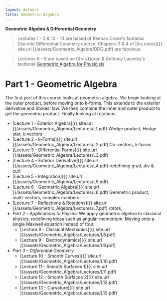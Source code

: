 ```yaml
---
layout: default
title: Geometric Algebra
---
```


**Geometric Algebra & Differential Geometry**
> Lectures 1 - 5 & 10 - 13 are based of Keenan Crane's fantatsic Discrete Differential Geometry course. Chapters 3 & 4 of [his notes]({{ site.url }}/assets/Geometric_Algebra/DDG.pdf) are fabulous.

> Lectures 6 - 9 are based on Chris Doran & Anthony Lasenby's textbook [Geometric Algebra for Physicists]( {{site.url}}/assets/Geometric_Algebra/GAforPhysics.pdf)

<h1>Part 1 - Geometric Algebra</h1>

The first part of this course looks at geometric algebra. We begin looking at the outer product, before moving onto k-forms. This extends to the exterior derivative and Stokes' law. We then combine the inner and outer product to get the geometric product. Finally looking at rotations.
  - [Lecture 1 - Exterior Algebra]({{ site.url }}/assets/Geometric_Algebra/Lectures/L1.pdf)
  Wedge product, Hodge star, k-vectors
  - [Lecture 2 - k-Forms]({{ site.url }}/assets/Geometric_Algebra/Lectures/L2.pdf)
  Co-vectors, k-forms
  - [Lecture 3 - Differential Forms]({{ site.url }}/assets/Geometric_Algebra/Lectures/L3.pdf)
  - [Lecture 4 - Exterior Derivative]({{ site.url }}/assets/Geometric_Algebra/Lectures/L4.pdf)
  redefining grad, div & curl
  - [Lecture 5 - Integration]({{ site.url }}/assets/Geometric_Algebra/Lectures/L5.pdf)
  - [Lecture 6 - Geometric Algebra]({{ site.url }}/assets/Geometric_Algebra/Lectures/L6.pdf)
  Geometric product, multi-vectors, complex numbers
  - [Lecture 7 - Reflections & Rotations]({{ site.url }}/assets/Geometric_Algebra/Lectures/L7.pdf)
  rotors,
- *Part 2 - Applications to Physics*
We apply geometric algebra to classical physics, redefining ideas such as angular momentum. Moving onto a single Maxwell equation instead of four.
  - [Lecture 8 - Classical Mechanics]({{ site.url }}/assets/Geometric_Algebra/Lectures/L8.pdf)
  - [Lecture 9 - Electrodynamics]({{ site.url }}/assets/Geometric_Algebra/Lectures/L9.pdf)
- *Part 3 - Differential Geometry*
  - [Lecture 10 - Smooth Curves]({{ site.url }}/assets/Geometric_Algebra/Lectures/L10.pdf)
  - [Lecture 11 - Smooth Surfaces 1]({{ site.url }}/assets/Geometric_Algebra/Lectures/L11.pdf)
  - [Lecture 12 - Smooth Surfaces 2]({{ site.url }}/assets/Geometric_Algebra/Lectures/L12.pdf)
  - [Lecture 13 - Curvature]({{ site.url }}/assets/Geometric_Algebra/Lectures/L13.pdf)
